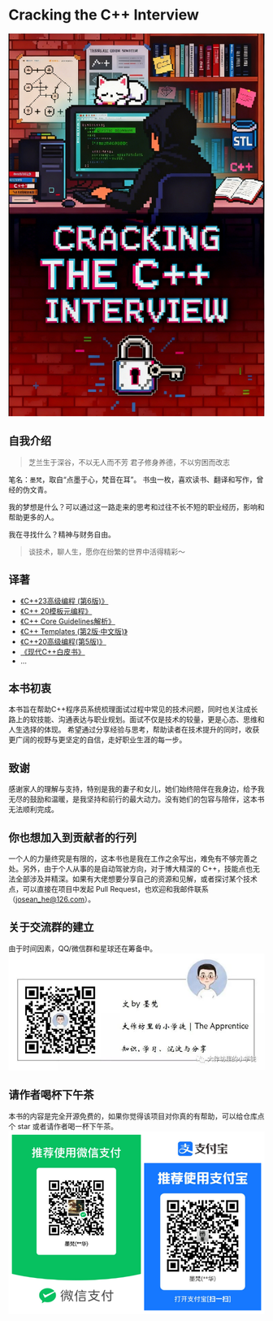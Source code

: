 # Cracking the C++ Interview
![cover](pic/cover.jpg)

## 自我介绍
> 芝兰生于深谷，不以无人而不芳
> 君子修身养德，不以穷困而改志

笔名：`墨梵`，取自“点墨于心，梵音在耳”。
书虫一枚，喜欢读书、翻译和写作，曾经的伪文青。

我的梦想是什么？可以通过这一路走来的思考和过往不长不短的职业经历，影响和帮助更多的人。

我在寻找什么？精神与财务自由。

> 谈技术，聊人生，愿你在纷繁的世界中活得精彩～

## 译著
- [《C++23高级编程 (第6版)》](https://item.jd.com/10168368653888.html)
- [《C++ 20模板元编程》](https://item.jd.com/15103016.html)
- [《C++ Core Guidelines解析》](https://item.jd.com/14078078.html)
- [《C++ Templates (第2版·中文版)》](https://item.jd.com/14310382.html)
- [《C++20高级编程(第5版)》](https://item.jd.com/13706858.html)
- [《现代C++白皮书》](https://github.com/Cpp-Club/Cxx_HOPL4_zh)
- ...

## 本书初衷
本书旨在帮助C++程序员系统梳理面试过程中常见的技术问题，同时也关注成长路上的软技能、沟通表达与职业规划。面试不仅是技术的较量，更是心态、思维和人生选择的体现。
希望通过分享经验与思考，帮助读者在技术提升的同时，收获更广阔的视野与更坚定的自信，走好职业生涯的每一步。

## 致谢
感谢家人的理解与支持，特别是我的妻子和女儿，她们始终陪伴在我身边，给予我无尽的鼓励和温暖，是我坚持和前行的最大动力。没有她们的包容与陪伴，这本书无法顺利完成。

## 你也想加入到贡献者的行列
一个人的力量终究是有限的，这本书也是我在工作之余写出，难免有不够完善之处。另外，由于个人从事的是自动驾驶方向，对于博大精深的 C++，技能点也无法全部涉及并精深。如果有大佬想要分享自己的资源和见解，或者探讨某个技术点，可以直接在项目中发起 Pull Request，也欢迎和我邮件联系（josean_he@126.com）。

## 关于交流群的建立
由于时间因素，QQ/微信群和星球还在筹备中。
![we_chat](pic/wechat_pic.jpg)

## 请作者喝杯下午茶
本书的内容是完全开源免费的，如果你觉得该项目对你真的有帮助，可以给仓库点个 star 或者请作者喝一杯下午茶。
![donation](pic/donation.png)
